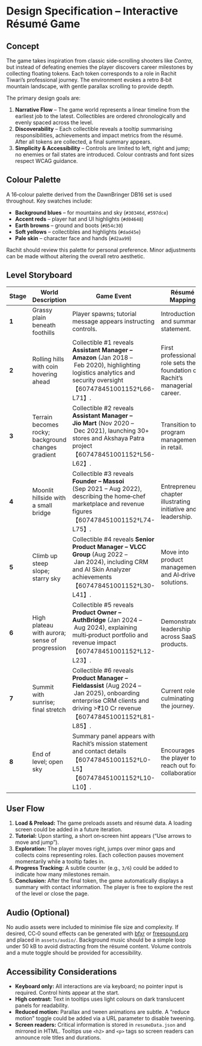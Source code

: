 # Design Specification – Interactive Résumé Game

## Concept

The game takes inspiration from classic side‑scrolling shooters like *Contra*, but instead of defeating enemies the player discovers career milestones by collecting floating tokens.  Each token corresponds to a role in Rachit Tiwari’s professional journey.  The environment evokes a retro 8‑bit mountain landscape, with gentle parallax scrolling to provide depth.

The primary design goals are:

1. **Narrative Flow** – The game world represents a linear timeline from the earliest job to the latest.  Collectibles are ordered chronologically and evenly spaced across the level.
2. **Discoverability** – Each collectible reveals a tooltip summarising responsibilities, achievements and impact metrics from the résumé.  After all tokens are collected, a final summary appears.
3. **Simplicity & Accessibility** – Controls are limited to left, right and jump; no enemies or fail states are introduced.  Colour contrasts and font sizes respect WCAG guidance.

## Colour Palette

A 16‑colour palette derived from the DawnBringer DB16 set is used throughout.  Key swatches include:

- **Background blues** – for mountains and sky (`#30346d`, `#597dce`)
- **Accent reds** – player hat and UI highlights (`#d04648`)
- **Earth browns** – ground and boots (`#854c30`)
- **Soft yellows** – collectibles and highlights (`#dad45e`)
- **Pale skin** – character face and hands (`#d2aa99`)

Rachit should review this palette for personal preference.  Minor adjustments can be made without altering the overall retro aesthetic.

## Level Storyboard

| Stage | World Description | Game Event | Résumé Mapping |
|------|------------------|-----------|--------------|
| **1** | Grassy plain beneath foothills | Player spawns; tutorial message appears instructing controls. | Introduction and summary statement. |
| **2** | Rolling hills with coin hovering ahead | Collectible #1 reveals **Assistant Manager – Amazon** (Jan 2018 – Feb 2020), highlighting logistics analytics and security oversight【607478451001152†L66-L71】. | First professional role sets the foundation of Rachit’s managerial career. |
| **3** | Terrain becomes rocky; background changes gradient | Collectible #2 reveals **Assistant Manager – Jio Mart** (Nov 2020 – Dec 2021), launching 30+ stores and Akshaya Patra project【607478451001152†L56-L62】. | Transition to program management in retail. |
| **4** | Moonlit hillside with a small bridge | Collectible #3 reveals **Founder – Massoi** (Sep 2021 – Aug 2022), describing the home‑chef marketplace and revenue figures【607478451001152†L74-L75】. | Entrepreneurial chapter illustrating initiative and leadership. |
| **5** | Climb up steep slope; starry sky | Collectible #4 reveals **Senior Product Manager – VLCC Group** (Aug 2022 – Jan 2024), including CRM and AI Skin Analyzer achievements【607478451001152†L30-L41】. | Move into product management and AI‑driven solutions. |
| **6** | High plateau with aurora; sense of progression | Collectible #5 reveals **Product Owner – AuthBridge** (Jan 2024 – Aug 2024), explaining multi‑product portfolio and revenue impact【607478451001152†L12-L23】. | Demonstrates leadership across SaaS products. |
| **7** | Summit with sunrise; final stretch | Collectible #6 reveals **Product Manager – Fieldassist** (Aug 2024 – Jan 2025), onboarding enterprise CRM clients and driving >₹10 Cr revenue【607478451001152†L81-L85】. | Current role culminating the journey. |
| **8** | End of level; open sky | Summary panel appears with Rachit’s mission statement and contact details【607478451001152†L0-L5】【607478451001152†L10-L10】. | Encourages the player to reach out for collaboration. |

## User Flow

1. **Load & Preload:** The game preloads assets and résumé data.  A loading screen could be added in a future iteration.
2. **Tutorial:** Upon starting, a short on‑screen hint appears (“Use arrows to move and jump”).
3. **Exploration:** The player moves right, jumps over minor gaps and collects coins representing roles.  Each collection pauses movement momentarily while a tooltip fades in.
4. **Progress Tracking:** A subtle counter (e.g., `3/6`) could be added to indicate how many milestones remain.
5. **Conclusion:** After the final token, the game automatically displays a summary with contact information.  The player is free to explore the rest of the level or close the page.

## Audio (Optional)

No audio assets were included to minimise file size and complexity.  If desired, CC‑0 sound effects can be generated with [bfxr](https://www.bfxr.net/) or [freesound.org](https://freesound.org/) and placed in `assets/audio/`.  Background music should be a simple loop under 50 kB to avoid distracting from the résumé content.  Volume controls and a mute toggle should be provided for accessibility.

## Accessibility Considerations

- **Keyboard only:** All interactions are via keyboard; no pointer input is required.  Control hints appear at the start.
- **High contrast:** Text in tooltips uses light colours on dark translucent panels for readability.
- **Reduced motion:** Parallax and tween animations are subtle.  A “reduce motion” toggle could be added via a URL parameter to disable tweening.
- **Screen readers:** Critical information is stored in `resumeData.json` and mirrored in HTML.  Tooltips use `<h2>` and `<p>` tags so screen readers can announce role titles and durations.

